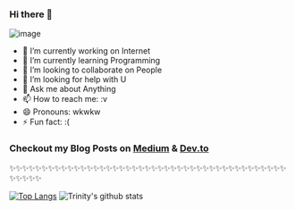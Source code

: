 ### Hi there 👋

![image](https://user-images.githubusercontent.com/46804248/111347102-75493f00-86b1-11eb-8dad-c87b6a3e4af2.png)

<!--
**kewcoder/kewcoder** is a ✨ _special_ ✨ repository because its `README.md` (this file) appears on your GitHub profile.

Here are some ideas to get you started:
-->

- 🔭 I’m currently working on Internet
- 🌱 I’m currently learning Programming
- 👯 I’m looking to collaborate on People
- 🤔 I’m looking for help with U
- 💬 Ask me about Anything
- 📫 How to reach me: :v
- 😄 Pronouns: wkwkw
- ⚡ Fun fact: :(

### Checkout my Blog Posts on [Medium](https://medium.com/@kewcoder) & [Dev.to](https://dev.to/kewcoder)

✨✨✨✨✨✨✨✨✨✨✨✨✨✨✨✨✨✨✨✨✨✨✨✨✨✨✨✨✨✨✨✨✨✨✨✨✨✨✨✨✨✨✨✨✨✨✨✨

[![Top Langs](https://github-readme-stats.vercel.app/api/top-langs/?username=kewcoder&layout=compact)](https://github.com/anuraghazra/github-readme-stats)
![Trinity's github stats](https://github-readme-stats.vercel.app/api/?username=kewcoder&show_icons=true&title_color=1F75C8&icon_color=2AA410&text_color=043667&bg_color=ffffff) 
